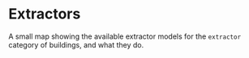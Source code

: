 # Extractors

A small map showing the available extractor models for the `extractor` category of buildings, and what they do.